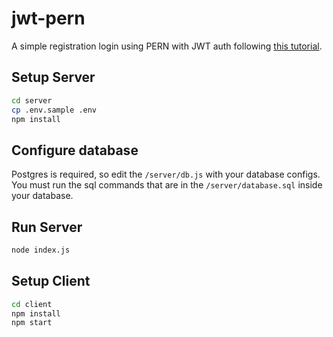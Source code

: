 # jwt-pern

A simple registration login using PERN with JWT auth following [this tutorial](https://www.youtube.com/watch?v=7UQBMb8ZpuE).

## Setup Server

```bash
cd server
cp .env.sample .env
npm install
```

## Configure database

Postgres is required, so edit the `/server/db.js` with your database configs.
You must run the sql commands that are in the `/server/database.sql` inside your database.

## Run Server

```bash
node index.js
```

## Setup Client

```bash
cd client
npm install
npm start
```
